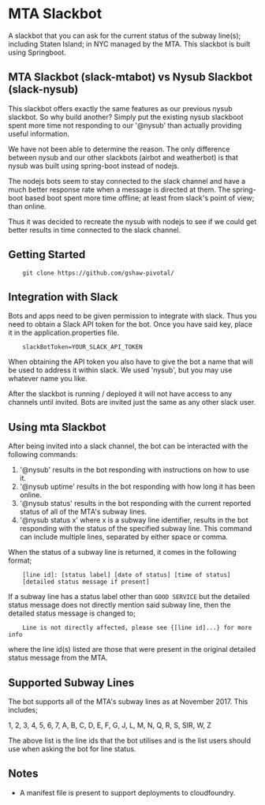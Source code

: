 # MTA Slackbot #

A slackbot that you can ask for the current status of the subway line(s); including Staten Island; in NYC managed by the MTA. This slackbot is built using Springboot.

## MTA Slackbot (slack-mtabot) vs Nysub Slackbot (slack-nysub) ##

This slackbot offers exactly the same features as our previous nysub slackbot. So why build another? Simply put the existing nysub slackboot spent more time not responding to our '@nysub' than actually providing useful information.

We have not been able to determine the reason. The only difference between nysub and our other slackbots (airbot and weatherbot) is that nysub was built using spring-boot instead of nodejs.

The nodejs bots seem to stay connected to the slack channel and have a much better response rate when a message is directed at them. The spring-boot based boot spent more time offline; at least from slack's point of view; than online.

Thus it was decided to recreate the nysub with nodejs to see if we could get better results in time connected to the slack channel.

## Getting Started ###

```
    git clone https://github.com/gshaw-pivotal/
```

## Integration with Slack ##

Bots and apps need to be given permission to integrate with slack. Thus you need to obtain a Slack API token for the bot. Once you have said key, place it in the application.properties file.

```
    slackBotToken=YOUR_SLACK_API_TOKEN
```

When obtaining the API token you also have to give the bot a name that will be used to address it within slack. We used 'nysub', but you may use whatever name you like.

After the slackbot is running / deployed it will not have access to any channels until invited. Bots are invited just the same as any other slack user.

## Using mta Slackbot ##

After being invited into a slack channel, the bot can be interacted with the following commands:

1. '@nysub' results in the bot responding with instructions on how to use it.
2. '@nysub uptime' results in the bot responding with how long it has been online.
3. '@nysub status' results in the bot responding with the current reported status of all of the MTA's subway lines.
4. '@nysub status x' where x is a subway line identifier, results in the bot responding with the status of the specified subway line. This command can include multiple lines, separated by either space or comma.

When the status of a subway line is returned, it comes in the following format;

```
    [line id]: [status label] [date of status] [time of status]
    [detailed status message if present]
```

If a subway line has a status label other than `GOOD SERVICE` but the detailed status message does not directly mention said subway line, then the detailed status message is changed to;

```
    Line is not directly affected, please see {[line id]...} for more info
```

where the line id(s) listed are those that were present in the original detailed status message from the MTA.

## Supported Subway Lines ##

The bot supports all of the MTA's subway lines as at November 2017. This includes;

1, 2, 3, 4, 5, 6, 7, A, B, C, D, E, F, G, J, L, M, N, Q, R, S, SIR, W, Z

The above list is the line ids that the bot utilises and is the list users should use when asking the bot for line status.

## Notes ##

- A manifest file is present to support deployments to cloudfoundry.